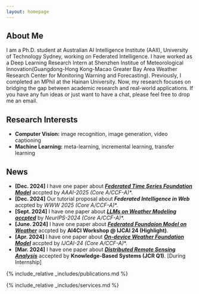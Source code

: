 ```yaml
---
layout: homepage
---
```


## About Me


I am a Ph.D. student at Australian AI Intelligence Institute (AAII), University of Technology Sydney, working on Federated Intelligence. I have worked as a Deep Learning Research Intern at Shenzhen Institue of Meteorological Innovation(Guangdong-Hong Kong-Macao Greater Bay Area Weather Research Center for Monitoring Warning and Forecasting). Previously, I completed an MPhil at the Hainan University. Now, my research focuses on bridging the gap between academic research and real-world applications. If you have any fun ideas or just want to have a chat, please feel free to drop me an email.

## Research Interests

- **Computer Vision:** image recognition, image generation, video captioning
- **Machine Learning:** meta-learning, incremental learning, transfer learning

## News

- **[Dec. 2024]** I have one paper about [***Federated Time Series Foundation Model***](https://arxiv.org/pdf/2412.08906) accpted by **AAAI-2025 (Core A*/CCF-A)**.
- **[Dec. 2024]** Our tutorial proposal about ***Federated Intelligence in Web*** accpted by **WWW 2025 (Core A*/CCF-A)**.
- **[Sept. 2024]** I have one paper about [***LLMs on Weather Modeling accpted***](https://arxiv.org/pdf/2405.20348) by **NeurIPS-2024 (Core A*/CCF-A)**.
- **[June. 2024]** I have one paper about [***Federated Foundaion Model on Weather***](https://openreview.net/pdf?id=VpMYKivGVE) accpted by **AI4CI Workshop @ IJCAI 24 (Highlight)**.
- **[Apr. 2024]** I have one paper about [***On-device Weather Foundation Model***](https://arxiv.org/pdf/2305.14244) accpted by **IJCAI-24 (Core A*/CCF-A)**.
- **[Mar. 2024]** I have one paper about [***Distributed Remote Sensing Analysis***](https://www.sciencedirect.com/science/article/abs/pii/S0950705124003290) accepted by **Knowledge-Based Systems (JCR Q1)**. [During Internship]

{% include_relative _includes/publications.md %}

{% include_relative _includes/services.md %}
